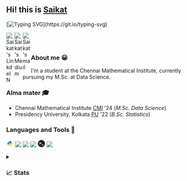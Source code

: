 ## Hi! this is [Saikat](https://www.linkedin.com/in/bsaikat/)

[![Typing SVG](https://readme-typing-svg.demolab.com?font=Fira+Code&duration=10000&pause=1000&color=5F56F7&width=435&lines=Welcome+to+my+GitHub+.+.+.)](https://git.io/typing-svg)

<a href="https://www.linkedin.com/in/bsaikat/">
  <img align="left" alt="Saikat's LinkdeIN" width="22px" src="https://cdn.jsdelivr.net/npm/simple-icons@v3/icons/linkedin.svg" />
</a>
<a href="https://medium.com/@saikatbera2001">
  <img align="left" alt="Saikat's Medium" width="22px" src="https://cdn.jsdelivr.net/npm/simple-icons@v3/icons/medium.svg" />
</a>
<a href="mailto:saikatb@cmi.ac.in">
  <img align="left" alt="Saikat's mail" width="22px" src="https://cdn.jsdelivr.net/npm/simple-icons@3.4.1/icons/gmail.svg" />
</a>
<br></br>

### About me :grinning:
I'm a student at the Chennai Mathematical Institute, currently pursuing my M.Sc. at Data Science. 

### Alma mater :mortar_board:
- Chennai Mathematical Institute  [CMI](https://www.cmi.ac.in/) '24 (*M.Sc. Data Science*)
- Presidency University, Kolkata  [PU](https://presiuniv.ac.in/) '22 (*B.Sc. Statistics*)

### Languages and Tools :rocket:

<code><img height="20" src="https://raw.githubusercontent.com/github/explore/80688e429a7d4ef2fca1e82350fe8e3517d3494d/topics/python/python.png"></code>
<code><img height="20" src="https://git-scm.com/images/logos/downloads/Git-Icon-1788C.png"></code>
<code><img height="20" src="https://www.r-project.org/logo/Rlogo.svg"></code>
<code><img height="20" src="https://upload.wikimedia.org/wikipedia/commons/9/92/LaTeX_logo.svg"></code>
<code><img height="20" src="https://raw.githubusercontent.com/github/explore/80688e429a7d4ef2fca1e82350fe8e3517d3494d/topics/terminal/terminal.png"></code>
<code><img height="20" src="https://cdn.freebiesupply.com/logos/large/2x/mysql-6-logo-png-transparent.png"></code>



<details>
<summary><h3>📈 Stats</h3></summary>

### My Github Stats
![](http://github-profile-summary-cards.vercel.app/api/cards/profile-details?username=berasaikat&theme=dracula) 

![](http://github-profile-summary-cards.vercel.app/api/cards/repos-per-language?username=berasaikat&theme=dracula) 
![](http://github-profile-summary-cards.vercel.app/api/cards/most-commit-language?username=berasaikat&theme=dracula)

</details>
